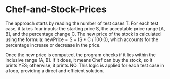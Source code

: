 ﻿# Chef-and-Stock-Prices

The approach starts by reading the number of test cases T. For each test case, it takes four inputs: the starting price S, the acceptable price range [A, B], and the percentage change C. The new price of the stock is calculated using the formula: newPrice = S + (S * C / 100.0), which accounts for the percentage increase or decrease in the price.

Once the new price is computed, the program checks if it lies within the inclusive range [A, B]. If it does, it means Chef can buy the stock, so it prints YES; otherwise, it prints NO. This logic is applied for each test case in a loop, providing a direct and efficient solution.
